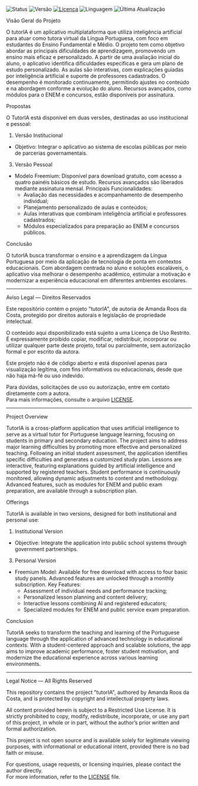 ![Status](https://img.shields.io/badge/status-em%20desenvolvimento-yellow)
![Versão](https://img.shields.io/badge/versão-1.0.0-blue)
[![Licença](https://img.shields.io/badge/licença-restrita-red)](./LICENSE)
![Linguagem](https://img.shields.io/badge/language-Python-blue)
![Última Atualização](https://img.shields.io/github/last-commit/006amanda/tutorIA)

Visão Geral do Projeto

  O tutorIA é um aplicativo multiplataforma que utiliza inteligência artificial para atuar como tutora virtual da Língua Portuguesa, com foco em estudantes do Ensino Fundamental e Médio. O projeto tem como objetivo abordar as principais dificuldades de aprendizagem, promovendo um ensino mais eficaz e personalizado. 
  A partir de uma avaliação inicial do aluno, o aplicativo identifica dificuldades específicas e gera um plano de estudo personalizado. As aulas são interativas, com explicações guiadas por inteligência artificial e suporte de professores cadastrados. O desempenho é monitorado continuamente, permitindo ajustes no conteúdo e na abordagem conforme a evolução do aluno. Recursos avançados, como módulos para o ENEM e concursos, estão disponíveis por assinatura.


Propostas

  O TutorIA está disponível em duas versões, destinadas ao uso institucional e pessoal:

1. Versão Institucional
- Objetivo: Integrar o aplicativo ao sistema de escolas públicas por meio de parcerias governamentais.

3. Versão Pessoal
- Modelo Freemium: Disponível para download gratuito, com acesso a quatro painéis básicos de estudo. Recursos avançados são liberados mediante assinatura mensal.
  Principais Funcionalidades:
  - Avaliação das necessidades e acompanhamento de desempenho individual;
  - Planejamento personalizado de aulas e conteúdos;
  - Aulas interativas que combinam inteligência artificial e professores cadastrados;
  - Módulos especializados para preparação ao ENEM e concursos públicos.


Conclusão

O tutorIA busca transformar o ensino e a aprendizagem da Língua Portuguesa por meio da aplicação de tecnologia de ponta em contextos educacionais. Com abordagem centrada no aluno e soluções escaláveis, o aplicativo visa melhorar o desempenho acadêmico, estimular a motivação e modernizar a experiência educacional em diferentes ambientes escolares.


---


Aviso Legal — Direitos Reservados

Este repositório contém o projeto "tutorIA", de autoria de Amanda Roos da Costa, protegido por direitos autorais e legislação de propriedade intelectual.

O conteúdo aqui disponibilizado está sujeito a uma Licença de Uso Restrito. É expressamente proibido copiar, modificar, redistribuir, incorporar ou utilizar qualquer parte deste projeto, total ou parcialmente, sem autorização formal e por escrito da autora.

Este projeto não é de código aberto e está disponível apenas para visualização legítima, com fins informativos ou educacionais, desde que não haja má-fé ou uso indevido.

Para dúvidas, solicitações de uso ou autorização, entre em contato diretamente com a autora.  
Para mais informações, consulte o arquivo [LICENSE](./LICENSE).


---


Project Overview

  TutorIA is a cross-platform application that uses artificial intelligence to serve as a virtual tutor for Portuguese language learning, focusing on students in primary and secondary education. The project aims to address major learning difficulties by promoting more effective and personalized teaching.
  Following an initial student assessment, the application identifies specific difficulties and generates a customized study plan. Lessons are interactive, featuring explanations guided by artificial intelligence and supported by registered teachers. Student performance is continuously monitored, allowing dynamic adjustments to content and methodology. Advanced features, such as modules for ENEM and public exam preparation, are available through a subscription plan.


Offerings

  TutorIA is available in two versions, designed for both institutional and personal use:

1. Institutional Version
- Objective: Integrate the application into public school systems through government partnerships.

3. Personal Version
- Freemium Model: Available for free download with access to four basic study panels. Advanced features are unlocked through a monthly subscription.
  Key Features:
  - Assessment of individual needs and performance tracking;
  - Personalized lesson planning and content delivery;
  - Interactive lessons combining AI and registered educators;
  - Specialized modules for ENEM and public service exam preparation.


Conclusion

  TutorIA seeks to transform the teaching and learning of the Portuguese language through the application of advanced technology in educational contexts. With a student-centered approach and scalable solutions, the app aims to improve academic performance, foster student motivation, and modernize the educational experience across various learning environments.


---


Legal Notice — All Rights Reserved

This repository contains the project "tutorIA", authored by Amanda Roos da Costa, and is protected by copyright and intellectual property laws.

All content provided herein is subject to a Restricted Use License. It is strictly prohibited to copy, modify, redistribute, incorporate, or use any part of this project, in whole or in part, without the author’s prior written and formal authorization.

This project is not open source and is available solely for legitimate viewing purposes, with informational or educational intent, provided there is no bad faith or misuse.

For questions, usage requests, or licensing inquiries, please contact the author directly.  
For more information, refer to the [LICENSE](./LICENSE) file.
